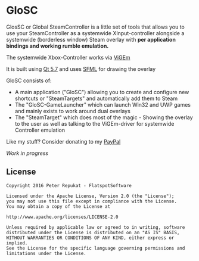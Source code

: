 # GloSC

GlosSC or Global SteamController is a little set of tools that allows you to use your SteamController as a systemwide XInput-controller alongside a systemwide (borderless window) Steam overlay with **per application bindings and working rumble emulation.**

The systemwide Xbox-Controller works via [ViGEm](https://github.com/nefarius/ViGEm)

It is built using [Qt 5.7](https://www.qt.io/) and uses [SFML](http://www.sfml-dev.org/) for drawing the overlay


GloSC consists of:
 
 * A main application ("GloSC") allowing you to create and configure new shortcuts or "SteamTargets" and automatically add them to Steam
 * The "GloSC-GameLauncher" which can launch Win32 and UWP games and mainly exists to work around dual overlays
 * The "SteamTarget" which does most of the magic - Showing the overlay to the user as well as talking to the ViGEm-driver for systemwide Controller emulation

 
Like my stuff? Consider donating to my [PayPal](https://www.paypal.me/Flatspotpics)

_Work in progress_


## License

```
Copyright 2016 Peter Repukat - FlatspotSoftware

Licensed under the Apache License, Version 2.0 (the "License");
you may not use this file except in compliance with the License.
You may obtain a copy of the License at

http://www.apache.org/licenses/LICENSE-2.0

Unless required by applicable law or agreed to in writing, software
distributed under the License is distributed on an "AS IS" BASIS,
WITHOUT WARRANTIES OR CONDITIONS OF ANY KIND, either express or implied.
See the License for the specific language governing permissions and
limitations under the License.
```
